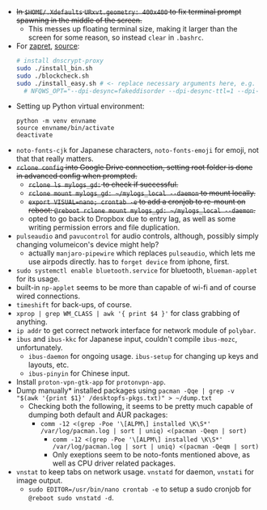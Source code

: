- ~~In `$HOME/.Xdefaults` `URxvt.geometry: 400x400` to fix terminal prompt spawning in the middle of the screen.~~
	- This messes up floating terminal size, making it larger than the screen for some reason, so instead `clear` in `.bashrc`.
- For [zapret](https://github.com/bol-van/zapret), [source](https://btt.community/t/linux-zapret-kurulum-rehberi/15989):
  ```bash
  # install dnscrypt-proxy
  sudo ./install_bin.sh
  sudo ./blockcheck.sh
  sudo ./install_easy.sh # <- replace necessary arguments here, e.g. change mode to nfqws and update with blockcheck's args.
	# NFQWS_OPT="--dpi-desync=fakeddisorder --dpi-desync-ttl=1 --dpi-desync-autottl=5 --dpi-desync-split-pos=1" # works now
  ```
- Setting up Python virtual environment:
  ```
  python -m venv envname
  source envname/bin/activate
  deactivate
  ```
- `noto-fonts-cjk` for Japanese characters, `noto-fonts-emoji` for emoji, not that that really matters.
-  ~~`rclone config` into Google Drive connection, setting root folder is done in advanced config when prompted.~~
	-  ~~`rclone ls mylogs_gd:` to check if successful.~~
	-  ~~`rclone mount mylogs_gd: ~/mylogs_local --daemon` to mount locally.~~
	-  ~~`export VISUAL=nano; crontab -e` to add a cronjob to re-mount on reboot: `@reboot rclone mount mylogs_gd: ~/mylogs_local --daemon`.~~
	- opted to go back to Dropbox due to entry lag, as well as some writing permission errors and file duplication.
- `pulseaudio` and `pavucontrol` for audio controls, although, possibly simply changing volumeicon's device might help?
	- actually `manjaro-pipewire` which replaces `pulseaudio`, which lets me use airpods directly. has to `forget device` from iphone, first.
- `sudo systemctl enable bluetooth.service` for bluetooth, `blueman-applet` for its usage.
- built-in `np-applet` seems to be more than capable of wi-fi and of course wired connections. 
- `timeshift` for back-ups, of course.
- `xprop | grep WM_CLASS | awk '{ print $4 }'` for class grabbing of anything.
- `ip addr` to get correct network interface for network module of `polybar`.
- `ibus` and `ibus-kkc` for Japanese input, couldn't compile `ibus-mozc`, unfortunately.
	- `ibus-daemon` for ongoing usage. `ibus-setup` for changing up keys and layouts, etc.
	- `ibus-pinyin` for Chinese input.
- Install `proton-vpn-gtk-app` for `protonvpn-app`.
- Dump manually* installed packages using `pacman -Qqe | grep -v "$(awk '{print $1}' /desktopfs-pkgs.txt)" > ~/dump.txt`
  - Checking both the following, it seems to be pretty much capable of dumping both default and AUR packages:
	  - `comm -12 <(grep -Poe '\[ALPM\] installed \K\S*' /var/log/pacman.log | sort | uniq) <(pacman -Qeqn | sort)`
		- `comm -12 <(grep -Poe '\[ALPM\] installed \K\S*' /var/log/pacman.log | sort | uniq) <(pacman -Qeqm | sort)`
		- Only exeptions seem to be noto-fonts mentioned above, as well as CPU driver related packages.
- `vnstat` to keep tabs on network usage. `vnstatd` for daemon, `vnstati` for image output.
  - `sudo EDITOR=/usr/bin/nano crontab -e` to setup a sudo cronjob for `@reboot sudo vnstatd -d`.
